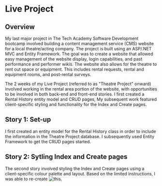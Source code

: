 # Live Project

## Overview
My last major project in The Tech Academy Software Development bootcamp involved building a content management service (CMS) website for a local theatre/acting company. The project is built using an ASP/.NET MVC and Entity Framework. The goal was to create a website that allowed easy management of the website display, login capabilities, and past performance and performer wikis. The website also allows for the theatre to rent out space or equipment. This includes rental requests, rental and equipment rooms, and post-rental surveys.

The 2 weeks of my Live Project (referred to as "Theatre Project" onward) involved working in the rental area portion of the website, with opportunities to be involved in both back-end and front-end stories. I first created a Rental History entity model and CRUD pages, My subsequent work featured client-specific styling and functionality for the Index and Create pages. 

## Story 1: Set-up
I first created an entity model for the Rental History class in order to include the information in the Theatre Project database. I subsequently used Entity Framework to get the CRUD pages started. 

## Story 2: Sytling Index and Create pages
The second story involved styling the Index and Create pages using a client-specific colour palette and layout. Based on the limited instructions, I was able to re-create ![this](~/Desktop/CreateRental.gif).